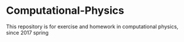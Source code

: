 # Computational-Physics
This repository is for exercise and homework in computational physics, since 2017 spring
